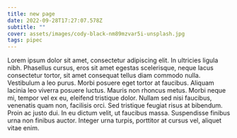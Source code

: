 ```yaml
---
title: new page
date: 2022-09-28T17:27:07.578Z
subtitle: ""
cover: assets/images/cody-black-nm89mzvar5i-unsplash.jpg
tags: pipec
---
```

Lorem ipsum dolor sit amet, consectetur adipiscing elit. In ultricies ligula nibh. Phasellus cursus, eros sit amet egestas scelerisque, neque lacus consectetur tortor, sit amet consequat tellus diam commodo nulla. Vestibulum a leo purus. Morbi posuere eget tortor at faucibus. Aliquam lacinia leo viverra posuere luctus. Mauris non rhoncus metus. Morbi neque mi, tempor vel ex eu, eleifend tristique dolor. Nullam sed nisi faucibus, venenatis quam non, facilisis orci. Sed tristique feugiat risus at bibendum. Proin ac justo dui. In eu dictum velit, ut faucibus massa. Suspendisse finibus urna non finibus auctor. Integer urna turpis, porttitor at cursus vel, aliquet vitae enim.